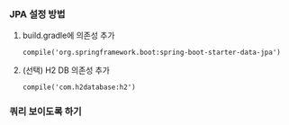 ### JPA 설정 방법
1. build.gradle에 의존성 추가
   ~~~
   compile('org.springframework.boot:spring-boot-starter-data-jpa')
   ~~~
2. (선택) H2 DB 의존성 추가
   ~~~
   compile('com.h2database:h2')
   ~~~

### 쿼리 보이도록 하기
